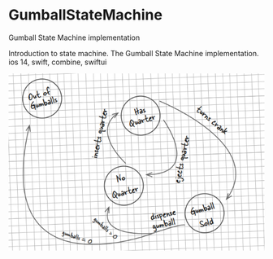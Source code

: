 # GumballStateMachine
Gumball State Machine implementation

Introduction to state machine. 
The Gumball State Machine implementation.
ios 14, swift, combine, swiftui

![Gumball State Machine](https://github.com/ggaamm/GumballStateMachine/blob/main/Gumball_StateMachine/Gumball_StateMachine/gumball_sm.png)
